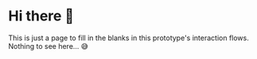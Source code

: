 # Hi there 👋

This is just a page to fill in the blanks in this prototype's interaction flows. Nothing to see here... 😅